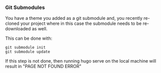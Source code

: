 ### Git Submodules

You have a theme you added as a git submodule and, you recently re-cloned your project where in this case
the submodule needs to be re-downloaded as well.

This can be done with:

```
git submodule init
git submodule update
```

If this step is not done, then running hugo serve on the local machine will result in "PAGE NOT FOUND ERROR"